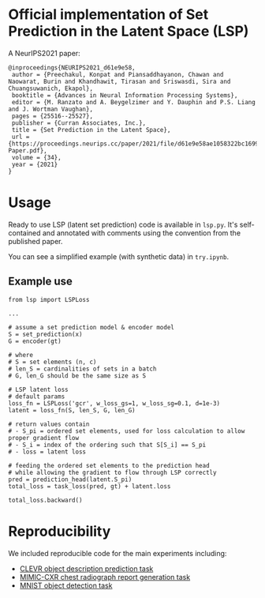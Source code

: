 # Official implementation of Set Prediction in the Latent Space (LSP)

A NeurIPS2021 paper:

```
@inproceedings{NEURIPS2021_d61e9e58,
 author = {Preechakul, Konpat and Piansaddhayanon, Chawan and Naowarat, Burin and Khandhawit, Tirasan and Sriswasdi, Sira and Chuangsuwanich, Ekapol},
 booktitle = {Advances in Neural Information Processing Systems},
 editor = {M. Ranzato and A. Beygelzimer and Y. Dauphin and P.S. Liang and J. Wortman Vaughan},
 pages = {25516--25527},
 publisher = {Curran Associates, Inc.},
 title = {Set Prediction in the Latent Space},
 url = {https://proceedings.neurips.cc/paper/2021/file/d61e9e58ae1058322bc169943b39f1d8-Paper.pdf},
 volume = {34},
 year = {2021}
}
```

# Usage

Ready to use LSP (latent set prediction) code is available in `lsp.py`.
It's self-contained and annotated with comments using the convention from the published paper.

You can see a simplified example (with synthetic data) in `try.ipynb`.

## Example use

```
from lsp import LSPLoss

...

# assume a set prediction model & encoder model
S = set_prediction(x)
G = encoder(gt)

# where
# S = set elements (n, c)
# len_S = cardinalities of sets in a batch
# G, len_G should be the same size as S

# LSP latent loss
# default params
loss_fn = LSPLoss('gcr', w_loss_gs=1, w_loss_sg=0.1, d=1e-3)
latent = loss_fn(S, len_S, G, len_G)

# return values contain
# - S_pi = ordered set elements, used for loss calculation to allow proper gradient flow
# - S_i = index of the ordering such that S[S_i] == S_pi
# - loss = latent loss

# feeding the ordered set elements to the prediction head
# while allowing the gradient to flow through LSP correctly
pred = prediction_head(latent.S_pi)
total_loss = task_loss(pred, gt) + latent.loss

total_loss.backward()
```

# Reproducibility

We included reproducible code for the main experiments including:

- [CLEVR object description prediction task](image_captioning)
- [MIMIC-CXR chest radiograph report generation task](image_captioning)
- [MNIST object detection task](object_detection)